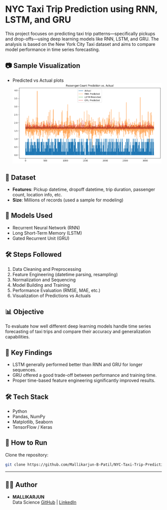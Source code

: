 # NYC Taxi Trip Prediction using RNN, LSTM, and GRU

This project focuses on predicting taxi trip patterns—specifically pickups and drop-offs—using deep learning models like RNN, LSTM, and GRU. The analysis is based on the New York City Taxi dataset and aims to compare model performance in time series forecasting.

## 📷 Sample Visualization
- Predicted vs Actual plots
![Model_Comparison](Model_Comparison_image.png)

## 📁 Dataset
- **Features**: Pickup datetime, dropoff datetime, trip duration, passenger count, location info, etc.
- **Size**: Millions of records (used a sample for modeling)

## 🧠 Models Used
- Recurrent Neural Network (RNN)
- Long Short-Term Memory (LSTM)
- Gated Recurrent Unit (GRU)

## 🛠️ Steps Followed
1. Data Cleaning and Preprocessing
2. Feature Engineering (datetime parsing, resampling)
3. Normalization and Sequencing
4. Model Building and Training
5. Performance Evaluation (RMSE, MAE, etc.)
6. Visualization of Predictions vs Actuals

## 📊 Objective
To evaluate how well different deep learning models handle time series forecasting of taxi trips and compare their accuracy and generalization capabilities.

## 📌 Key Findings
- LSTM generally performed better than RNN and GRU for longer sequences.
- GRU offered a good trade-off between performance and training time.
- Proper time-based feature engineering significantly improved results.

## 🛠️ Tech Stack
- Python
- Pandas, NumPy
- Matplotlib, Seaborn
- TensorFlow / Keras

## 📌 How to Run
Clone the repository:
   ```bash
   git clone https://github.com/Mallikarjun-B-Patil/NYC-Taxi-Trip-Prediction-RNN-LSTM-GRU.git
   ```
---

## 🙋‍♂️ Author

- **MALLIKARJUN**  
  Data Science
  [GitHub](https://github.com/Mallikarjun-B-Patil) | [LinkedIn](https://www.linkedin.com/in/mallikarjunpatil4472/)
